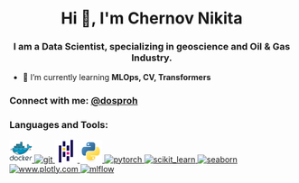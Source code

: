 <h1 align="center">Hi 👋, I'm Chernov Nikita</h1>
<h3 align="center">I am a Data Scientist, specializing in geoscience and Oil & Gas Industry.</h3>

- 🌱 I’m currently learning **MLOps, CV, Transformers**

<h3 align="left">Connect with me: <a href="https://t.me/dosproh">@dosproh</a> </h3>
<p align="left">
</p>

<h3 align="left">Languages and Tools:</h3>
<p align="left"> <a href="https://www.docker.com/" target="_blank" rel="noreferrer"> <img src="https://raw.githubusercontent.com/devicons/devicon/master/icons/docker/docker-original-wordmark.svg" alt="docker" width="40" height="40"/> </a> <a href="https://git-scm.com/" target="_blank" rel="noreferrer"> <img src="https://www.vectorlogo.zone/logos/git-scm/git-scm-icon.svg" alt="git" width="40" height="40"/> </a> <a href="https://pandas.pydata.org/" target="_blank" rel="noreferrer"> <img src="https://raw.githubusercontent.com/devicons/devicon/2ae2a900d2f041da66e950e4d48052658d850630/icons/pandas/pandas-original.svg" alt="pandas" width="40" height="40"/> </a> <a href="https://www.python.org" target="_blank" rel="noreferrer"> <img src="https://raw.githubusercontent.com/devicons/devicon/master/icons/python/python-original.svg" alt="python" width="40" height="40"/> </a> <a href="https://pytorch.org/" target="_blank" rel="noreferrer"> <img src="https://www.vectorlogo.zone/logos/pytorch/pytorch-icon.svg" alt="pytorch" width="40" height="40"/> </a> <a href="https://scikit-learn.org/" target="_blank" rel="noreferrer"> <img src="https://upload.wikimedia.org/wikipedia/commons/0/05/Scikit_learn_logo_small.svg" alt="scikit_learn" width="40" height="40"/> </a> <a href="https://seaborn.pydata.org/" target="_blank" rel="noreferrer"> <img src="https://seaborn.pydata.org/_images/logo-mark-lightbg.svg" alt="seaborn" width="40" height="40"/> </a> <a href="https://www.plotly.com/" target="_blank" rel="noreferrer"> <img src="https://upload.wikimedia.org/wikipedia/commons/8/8a/Plotly_logo_for_digital_final_%286%29.png" alt="www.plotly.com" width="70" height="40" /> </a> <a href="https://www.mlflow.org/" target="_blank" rel="noreferrer"> <img src="https://camo.githubusercontent.com/bdd2e1a0e5d53c40702f0e53c8b0c4c5b2693a5aedbf6b4c70ff548ff885777b/68747470733a2f2f6d69726f2e6d656469756d2e636f6d2f6d61782f3630302f312a52454f35504962336870334b617079414448797a49512e6a706567" alt="mlflow" width="60" height="30" /> </a> </p>
  
